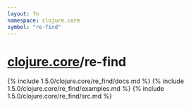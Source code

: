 ```yaml
---
layout: fn
namespace: clojure.core
symbol: "re-find"
---
```


# [clojure.core](../)/re-find

{% include 1.5.0/clojure.core/re_find/docs.md %}
{% include 1.5.0/clojure.core/re_find/examples.md %}
{% include 1.5.0/clojure.core/re_find/src.md %}

